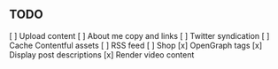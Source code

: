 ## TODO

[ ] Upload content
[ ] About me copy and links
[ ] Twitter syndication
[ ] Cache Contentful assets
[ ] RSS feed
[ ] Shop
[x] OpenGraph tags
[x] Display post descriptions
[x] Render video content

